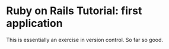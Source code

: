 # Ruby on Rails Tutorial: first application

This is essentially an exercise in version control. So far so good.